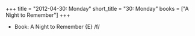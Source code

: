 +++
title = "2012-04-30: Monday"
short_title = "30: Monday"
books = ["A Night to Remember"]
+++


* Book: A Night to Remember {E} /f/
